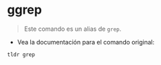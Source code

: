 # ggrep

> Este comando es un alias de `grep`.

- Vea la documentación para el comando original:

`tldr grep`
